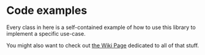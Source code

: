 # Code examples
Every class in here is a self-contained example of how to use this library to implement a specific use-case.

You might also want to check out [the Wiki Page](https://github.com/payne911/PieMenu/wiki/Examples) dedicated to all of that stuff.